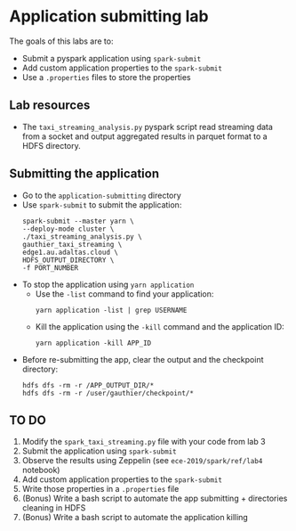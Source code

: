 # Application submitting lab

The goals of this labs are to:
- Submit a pyspark application using `spark-submit`
- Add custom application properties to the `spark-submit`
- Use a `.properties` files to store the properties

## Lab resources

- The `taxi_streaming_analysis.py` pyspark script read streaming data from a socket and output aggregated results in parquet format to a HDFS directory.

## Submitting the application

- Go to the `application-submitting` directory
- Use `spark-submit` to submit the application:
  ```
  spark-submit --master yarn \
  --deploy-mode cluster \
  ./taxi_streaming_analysis.py \
  gauthier_taxi_streaming \
  edge1.au.adaltas.cloud \
  HDFS_OUTPUT_DIRECTORY \
  -f PORT_NUMBER
  ```
- To stop the application using `yarn application`
  - Use the `-list` command to find your application:
    ```
    yarn application -list | grep USERNAME
    ```
  - Kill the application using the `-kill` command and the application ID:
    ```
    yarn application -kill APP_ID
    ```
- Before re-submitting the app, clear the output and the checkpoint directory:
  ```
  hdfs dfs -rm -r /APP_OUTPUT_DIR/*
  hdfs dfs -rm -r /user/gauthier/checkpoint/*
  ```

## TO DO

1. Modify the `spark_taxi_streaming.py` file with your code from lab 3
2. Submit the application using `spark-submit`
3. Observe the results using Zeppelin (see `ece-2019/spark/ref/lab4` notebook)
4. Add custom application properties to the `spark-submit`
5. Write those properties in a `.properties` file
6. (Bonus) Write a bash script to automate the app submitting + directories cleaning in HDFS
7. (Bonus) Write a bash script to automate the application killing
